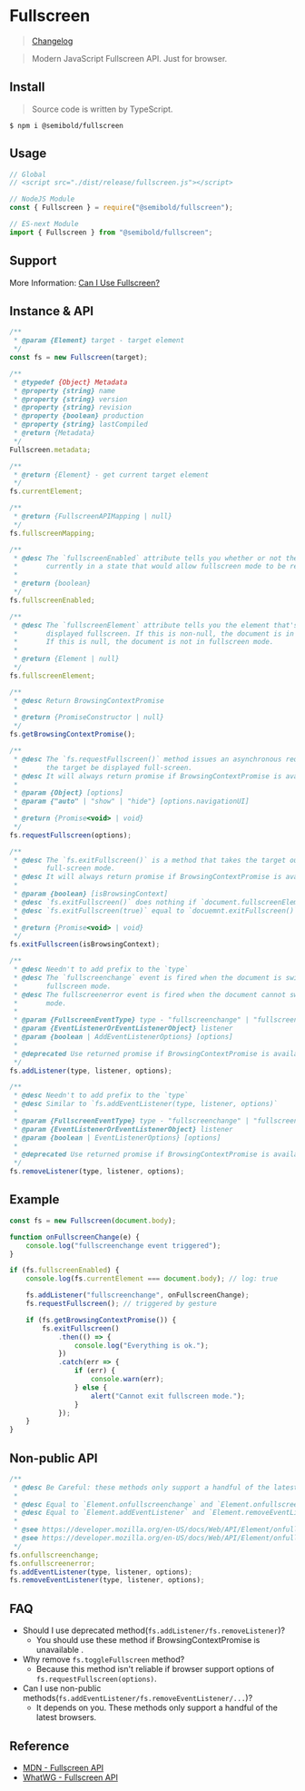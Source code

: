 # Fullscreen

> [Changelog](changelog.md)

> Modern JavaScript Fullscreen API. Just for browser.

## Install

> Source code is written by TypeScript.

`$ npm i @semibold/fullscreen`

## Usage

```js
// Global
// <script src="./dist/release/fullscreen.js"></script>

// NodeJS Module
const { Fullscreen } = require("@semibold/fullscreen");

// ES-next Module
import { Fullscreen } from "@semibold/fullscreen";
```

## Support

More Information: [Can I Use Fullscreen?](http://caniuse.com/#search=fullscreen)

## Instance & API

```js
/**
 * @param {Element} target - target element
 */
const fs = new Fullscreen(target);

/**
 * @typedef {Object} Metadata
 * @property {string} name
 * @property {string} version
 * @property {string} revision
 * @property {boolean} production
 * @property {string} lastCompiled
 * @return {Metadata}
 */
Fullscreen.metadata;

/**
 * @return {Element} - get current target element
 */
fs.currentElement;

/**
 * @return {FullscreenAPIMapping | null}
 */
fs.fullscreenMapping;

/**
 * @desc The `fullscreenEnabled` attribute tells you whether or not the document is
 *       currently in a state that would allow fullscreen mode to be requested.
 *
 * @return {boolean}
 */
fs.fullscreenEnabled;

/**
 * @desc The `fullscreenElement` attribute tells you the element that's currently being
 *       displayed fullscreen. If this is non-null, the document is in fullscreen mode.
 *       If this is null, the document is not in fullscreen mode.
 *
 * @return {Element | null}
 */
fs.fullscreenElement;

/**
 * @desc Return BrowsingContextPromise
 *
 * @return {PromiseConstructor | null}
 */
fs.getBrowsingContextPromise();

/**
 * @desc The `fs.requestFullscreen()` method issues an asynchronous request to make
 *       the target be displayed full-screen.
 * @desc It will always return promise if BrowsingContextPromise is available.
 *
 * @param {Object} [options]
 * @param {"auto" | "show" | "hide"} [options.navigationUI]
 *
 * @return {Promise<void> | void}
 */
fs.requestFullscreen(options);

/**
 * @desc The `fs.exitFullscreen()` is a method that takes the target out of
 *       full-screen mode.
 * @desc It will always return promise if BrowsingContextPromise is available.
 *
 * @param {boolean} [isBrowsingContext]
 * @desc `fs.exitFullscreen()` does nothing if `document.fullscreenElement !== target`.
 * @desc `fs.exitFullscreen(true)` equal to `docuemnt.exitFullscreen()`.
 *
 * @return {Promise<void> | void}
 */
fs.exitFullscreen(isBrowsingContext);

/**
 * @desc Needn't to add prefix to the `type`
 * @desc The `fullscreenchange` event is fired when the document is switched to/out-of
 *       fullscreen mode.
 * @desc The fullscreenerror event is fired when the document cannot switch to fullscreen
 *       mode.
 *
 * @param {FullscreenEventType} type - "fullscreenchange" | "fullscreenerror"
 * @param {EventListenerOrEventListenerObject} listener
 * @param {boolean | AddEventListenerOptions} [options]
 *
 * @deprecated Use returned promise if BrowsingContextPromise is available.
 */
fs.addListener(type, listener, options);

/**
 * @desc Needn't to add prefix to the `type`
 * @desc Similar to `fs.addEventListener(type, listener, options)`
 *
 * @param {FullscreenEventType} type - "fullscreenchange" | "fullscreenerror"
 * @param {EventListenerOrEventListenerObject} listener
 * @param {boolean | EventListenerOptions} [options]
 *
 * @deprecated Use returned promise if BrowsingContextPromise is available.
 */
fs.removeListener(type, listener, options);
```

## Example

```js
const fs = new Fullscreen(document.body);

function onFullscreenChange(e) {
    console.log("fullscreenchange event triggered");
}

if (fs.fullscreenEnabled) {
    console.log(fs.currentElement === document.body); // log: true

    fs.addListener("fullscreenchange", onFullscreenChange);
    fs.requestFullscreen(); // triggered by gesture

    if (fs.getBrowsingContextPromise()) {
        fs.exitFullscreen()
            .then(() => {
                console.log("Everything is ok.");
            })
            .catch(err => {
                if (err) {
                    console.warn(err);
                } else {
                    alert("Cannot exit fullscreen mode.");
                }
            });
    }
}
```

## Non-public API

```js
/**
 * @desc Be Careful: these methods only support a handful of the latest browsers.
 *
 * @desc Equal to `Element.onfullscreenchange` and `Element.onfullscreenerror`
 * @desc Equal to `Element.addEventListener` and `Element.removeEventListener`
 *
 * @see https://developer.mozilla.org/en-US/docs/Web/API/Element/onfullscreenchange
 * @see https://developer.mozilla.org/en-US/docs/Web/API/Element/onfullscreenerror
 */
fs.onfullscreenchange;
fs.onfullscreenerror;
fs.addEventListener(type, listener, options);
fs.removeEventListener(type, listener, options);
```

## FAQ

-   Should I use deprecated method(`fs.addListener/fs.removeListener`)?
    -   You should use these method if BrowsingContextPromise is unavailable .
-   Why remove `fs.toggleFullscreen` method?
    -   Because this method isn't reliable if browser support options of `fs.requestFullscreen(options)`.
-   Can I use non-public methods(`fs.addEventListener/fs.removeEventListener/...`)?
    -   It depends on you. These methods only support a handful of the latest browsers.

## Reference

-   [MDN - Fullscreen API](https://developer.mozilla.org/en-US/docs/Web/API/Fullscreen_API)
-   [WhatWG - Fullscreen API](https://fullscreen.spec.whatwg.org/)
